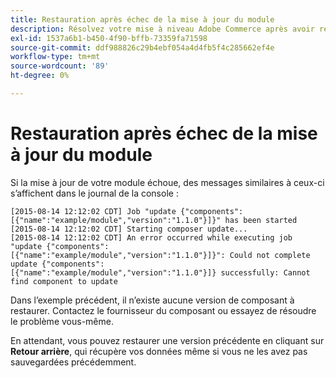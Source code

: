 ```yaml
---
title: Restauration après échec de la mise à jour du module
description: Résolvez votre mise à niveau Adobe Commerce après avoir rencontré une erreur de mise à jour de module.
exl-id: 1537a6b1-b450-4f90-bffb-73359fa71598
source-git-commit: ddf988826c29b4ebf054a4d4fb5f4c285662ef4e
workflow-type: tm+mt
source-wordcount: '89'
ht-degree: 0%

---
```


# Restauration après échec de la mise à jour du module

Si la mise à jour de votre module échoue, des messages similaires à ceux-ci s’affichent dans le journal de la console :

```terminal
[2015-08-14 12:12:02 CDT] Job "update {"components":[{"name":"example/module","version":"1.1.0"}]}" has been started
[2015-08-14 12:12:02 CDT] Starting composer update...
[2015-08-14 12:12:02 CDT] An error occurred while executing job "update {"components":
[{"name":"example/module","version":"1.1.0"}]}": Could not complete update {"components":
[{"name":"example/module","version":"1.1.0"}]} successfully: Cannot find component to update
```

Dans l’exemple précédent, il n’existe aucune version de composant à restaurer. Contactez le fournisseur du composant ou essayez de résoudre le problème vous-même.

En attendant, vous pouvez restaurer une version précédente en cliquant sur **Retour arrière**, qui récupère vos données même si vous ne les avez pas sauvegardées précédemment.
